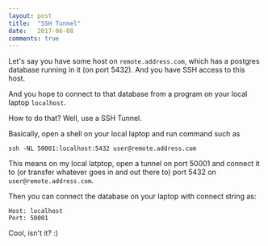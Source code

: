 ```yaml
---
layout: post
title:  "SSH Tunnel"
date:   2017-06-08
comments: true
---
```


Let's say you have some host on `remote.address.com`, which has a postgres 
database running in it (on port 5432). And you have SSH access to this host.

And you hope to connect to that database from a program on your local laptop `localhost`.

How to do that? Well, use a SSH Tunnel.

Basically, open a shell on your local laptop and run command such as 

```
ssh -NL 50001:localhost:5432 user@remote.address.com
```

This means on my local latptop, open a tunnel on port 50001 and connect it to (or transfer whatever goes in and out there to) port 5432 on `user@remote.address.com`.

Then you can connect the database on your laptop with connect string as:
```
Host: localhost
Port: 50001
```

Cool, isn't it? :)